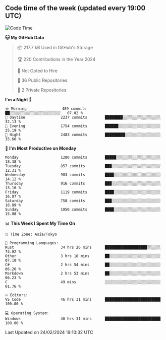 ## Code time of the week (updated every 19:00 UTC)

<!--START_SECTION:waka-->
![Code Time](http://img.shields.io/badge/Code%20Time-2%2C712%20hrs%2016%20mins-blue)

**🐱 My GitHub Data** 

> 📦 217.7 kB Used in GitHub's Storage 
 > 
> 🏆 220 Contributions in the Year 2024
 > 
> 🚫 Not Opted to Hire
 > 
> 📜 36 Public Repositories 
 > 
> 🔑 2 Private Repositories 
 > 
**I'm a Night 🦉** 

```text
🌞 Morning                489 commits         ██░░░░░░░░░░░░░░░░░░░░░░░   07.02 % 
🌆 Daytime                2237 commits        ████████░░░░░░░░░░░░░░░░░   32.13 % 
🌃 Evening                1754 commits        ██████░░░░░░░░░░░░░░░░░░░   25.19 % 
🌙 Night                  2483 commits        █████████░░░░░░░░░░░░░░░░   35.66 % 
```
📅 **I'm Most Productive on Monday** 

```text
Monday                   1280 commits        █████░░░░░░░░░░░░░░░░░░░░   18.38 % 
Tuesday                  857 commits         ███░░░░░░░░░░░░░░░░░░░░░░   12.31 % 
Wednesday                983 commits         ████░░░░░░░░░░░░░░░░░░░░░   14.12 % 
Thursday                 916 commits         ███░░░░░░░░░░░░░░░░░░░░░░   13.16 % 
Friday                   1119 commits        ████░░░░░░░░░░░░░░░░░░░░░   16.07 % 
Saturday                 758 commits         ███░░░░░░░░░░░░░░░░░░░░░░   10.89 % 
Sunday                   1050 commits        ████░░░░░░░░░░░░░░░░░░░░░   15.08 % 
```


📊 **This Week I Spent My Time On** 

```text
🕑︎ Time Zone: Asia/Tokyo

💬 Programming Languages: 
Rust                     34 hrs 26 mins      ███████████████████░░░░░░   74.02 % 
Other                    3 hrs 18 mins       ██░░░░░░░░░░░░░░░░░░░░░░░   07.10 % 
C#                       2 hrs 54 mins       ██░░░░░░░░░░░░░░░░░░░░░░░   06.26 % 
Markdown                 2 hrs 53 mins       ██░░░░░░░░░░░░░░░░░░░░░░░   06.23 % 
C                        49 mins             ░░░░░░░░░░░░░░░░░░░░░░░░░   01.76 % 

🔥 Editors: 
VS Code                  46 hrs 31 mins      █████████████████████████   100.00 % 

💻 Operating System: 
Windows                  46 hrs 31 mins      █████████████████████████   100.00 % 
```


 Last Updated on 24/02/2024 19:10:32 UTC
<!--END_SECTION:waka-->